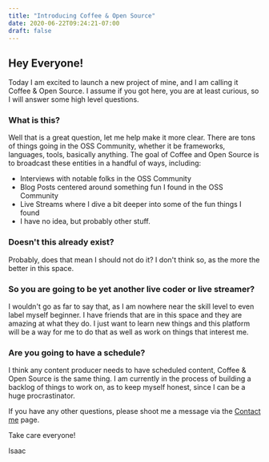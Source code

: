 ```yaml
---
title: "Introducing Coffee & Open Source"
date: 2020-06-22T09:24:21-07:00
draft: false
---
```


## Hey Everyone!

Today I am excited to launch a new project of mine, and I am calling it Coffee & Open Source. I assume if you got here, you are at least curious, so I will answer some high level questions.

### What is this?

Well that is a great question, let me help make it more clear. There are tons of things going in the OSS Community, whether it be frameworks, languages, tools, basically anything. The goal of Coffee and Open Source is to broadcast these entities in a handful of ways, including:

- Interviews with notable folks in the OSS Community
- Blog Posts centered around something fun I found in the OSS Community
- Live Streams where I dive a bit deeper into some of the fun things I found
- I have no idea, but probably other stuff.

### Doesn't this already exist?

Probably, does that mean I should not do it? I don't think so, as the more the better in this space.

### So you are going to be yet another live coder or live streamer?

I wouldn't go as far to say that, as I am nowhere near the skill level to even label myself beginner. I have friends that are in this space and they are amazing at what they do. I just want to learn new things and this platform will be a way for me to do that as well as work on things that interest me.

### Are you going to have a schedule?

I think any content producer needs to have scheduled content, Coffee & Open Source is the same thing. I am currently in the process of building a backlog of things to work on, as to keep myself honest, since I can be a huge procrastinator.

If you have any other questions, please shoot me a message via the <a href="/contact">Contact me</a> page.

Take care everyone!

Isaac

